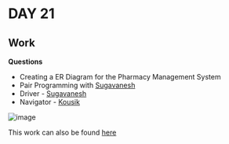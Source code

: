 # DAY 21

## Work

**Questions**
- Creating a ER Diagram for the Pharmacy Management System
- Pair Programming with [Sugavanesh](https://github.com/sugan0tech-presidio)
- Driver - [Sugavanesh](https://github.com/sugan0tech-presidio)
- Navigator - [Kousik](https://github.com/RajKousik)

![image](https://github.com/RajKousik/GenSparkTraining/assets/91744323/08980279-394a-49b1-9435-c605f1fdbaab)


This work can also be found [here](https://github.com/RajKousik/GenSparkTraining/blob/master/Day21/PhamacySolutionER.drawio.png)
